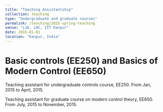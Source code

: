 ```yaml
---
title: "Teaching Assistantship"
collection: teaching
type: "Undergraduate and graduate courses"
permalink: /teaching/2015-spring-teaching
venue: "L18, LHC, IIT Kanpur"
date: 2015-01-01
location: "Kanpur, India"
---
```


Basic controls (EE250) and Basics of Modern Control (EE650)
======
Teaching assistant for undergraduate controls course, EE250. From Jan, 2015 to April, 2015.

Teaching assistant for graduate course on modern control theory, EE650. From July, 2015 to November, 2015.
